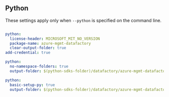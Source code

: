 ## Python

These settings apply only when `--python` is specified on the command line.
``` yaml $(python)

python:
  license-header: MICROSOFT_MIT_NO_VERSION
  package-name: azure-mgmt-datafactory
  clear-output-folder: true
add-credential: true
```

``` yaml $(python) && $(python-mode) == 'update'
python:
  no-namespace-folders: true
  output-folder: $(python-sdks-folder)/datafactory/azure-mgmt-datafactory/azure/mgmt/datafactory
```
``` yaml $(python) && $(python-mode) == 'create'
python:
  basic-setup-py: true
  output-folder: $(python-sdks-folder)/datafactory/azure-mgmt-datafactory
```